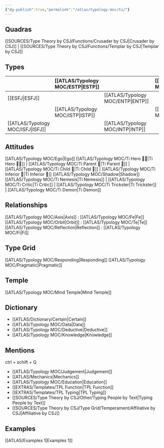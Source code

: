 ```yaml
---
{"dg-publish":true,"permalink":"/atlas/typology-moc/ti/"}
---
```



## Quadras
[[SOURCES/Type Theory by CSJ/Functions/Crusader by CSJ\|Crusader by CSJ]] | [[SOURCES/Type Theory by CSJ/Functions/Templar by CSJ\|Templar by CSJ]] 

## Types 

| |  [[ATLAS/Typology MOC/ESTP\|ESTP]]  |  | [[ATLAS/Typology MOC/ENFJ\|ENFJ]]&nbsp; |
|:---------------|:-----------|:---------------|:---------------|
| [[ESFJ\|ESFJ]]       | | [[ATLAS/Typology MOC/ENTP\|ENTP]]&nbsp; | |
| |  [[ATLAS/Typology MOC/ISTP\|ISTP]]  |  | [[ATLAS/Typology MOC/INFJ\|INFJ]]       |
| [[ATLAS/Typology MOC/ISFJ\|ISFJ]]&nbsp; | |  [[ATLAS/Typology MOC/INTP\|INTP]]      |  |  

## Attitudes
[[ATLAS/Typology MOC/Ego\|Ego]]
[[ATLAS/Typology MOC/Ti Hero 🦸‍♂️\|Ti Hero 🦸‍♂️]] | [[ATLAS/Typology MOC/Ti Parent 🤰\|Ti Parent 🤰]] | [[ATLAS/Typology MOC/Ti Child 🧒\|Ti Child 🧒]] | [[ATLAS/Typology MOC/Ti Inferior 👶\|Ti Inferior 👶]]
[[ATLAS/Typology MOC/Shadow\|Shadow]] 
[[ATLAS/Typology MOC/Ti Nemesis\|Ti Nemesis]] | [[ATLAS/Typology MOC/Ti Critic\|Ti Critic]] | [[ATLAS/Typology MOC/Ti Trickster\|Ti Trickster]] | [[ATLAS/Typology MOC/Ti Demon\|Ti Demon]]

## Relationships 
[[ATLAS/Typology MOC/Axis\|Axis]] :  [[ATLAS/Typology MOC/Fe\|Fe]] 
[[ATLAS/Typology MOC/Orbit\|Orbit]] : [[ATLAS/Typology MOC/Te\|Te]]
[[ATLAS/Typology MOC/Reflection\|Reflection]]  :  [[ATLAS/Typology MOC/Fi\|Fi]]

## Type Grid 
[[ATLAS/Typology MOC/Responding\|Responding]]
[[ATLAS/Typology MOC/Pragmatic\|Pragmatic]]

## Temple 
[[ATLAS/Typology MOC/Mind Temple\|Mind Temple]]

## Dictionary
- [[ATLAS/Dictionary/Certain\|Certain]]
- [[ATLAS/Typology MOC/Data\|Data]]
- [[ATLAS/Typology MOC/Deductive\|Deductive]]
- [[ATLAS/Typology MOC/Knowledge\|Knowledge]]

## Mentions 
ctrl + schift + Q
- [[ATLAS/Typology MOC/Judgement\|Judgement]]
- [[ATLAS/Mechanics\|Mechanics]]
- [[ATLAS/Typology MOC/Education\|Education]]
- [[EXTRAS/Templates/TPL Function\|TPL Function]]
- [[EXTRAS/Templates/TPL Typing\|TPL Typing]]
- [[SOURCES/Type Theory by CSJ/Other/Typing People by Text\|Typing People by Text]]
- [[SOURCES/Type Theory by CSJ/Type Grid/Temperament/Affiliative by CSJ\|Affiliative by CSJ]]

## Examples 
[[ATLAS/Examples 1\|Examples 1]] 

